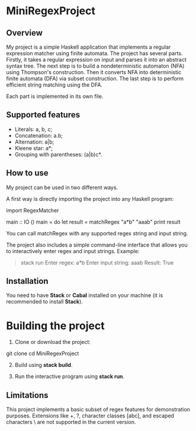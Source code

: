 # MiniRegexProject

## Overview
My project is a simple Haskell application that implements a regular expression matcher using finite automata.
The project has several parts. Firstly, it takes a regular expression on input and parses it into an abstract syntax tree. The next step is to build a nondeterministic automaton (NFA) using Thompson's construction. Then it converts NFA into deterministic finite automata (DFA) via subset construction. The last step is to perform efficient string matching using the DFA.

Each part is implemented in its own file. 

## Supported features 
- Literals: a, b, c;
- Concatenation: a.b;
- Alternation: a|b;
- Kleene star: a*;
- Grouping with parentheses: (a|b)c*.

## How to use 
My project can be used in two different ways.

A first way is directly importing the project into any Haskell program:

import RegexMatcher

main :: IO ()
main = do
    let result = matchRegex "a*b" "aaab"
    print result

You can call matchRegex with any supported regex string and input string.

The project also includes a simple command-line interface that allows you to interactively enter regex and input strings. Example:

> stack run
Enter regex:
a*b
Enter input string:
aaab
Result: True

## Installation

You need to have **Stack** or **Cabal** installed on your machine (it is recommended to install **Stack**).

# Building the project

1. Clone or download the project:

git clone <MiniRegexProject>
cd MiniRegexProject

2. Build using **stack build**.

3. Run the interactive program using **stack run**.

## Limitations 

This project implements a basic subset of regex features for demonstration purposes.
Extensions like +, ?, character classes [abc], and escaped characters \ are not supported in the current version.